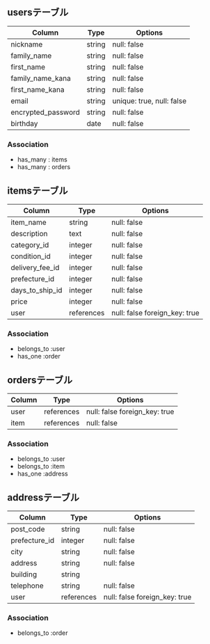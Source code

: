 ## usersテーブル

| Column              | Type     | Options                   |
| ------------------- | -------- | ------------------------- |
| nickname            | string   | null: false               |
| family_name         | string   | null: false               |
| first_name          | string   | null: false               |
| family_name_kana    | string   | null: false               |
| first_name_kana     | string   | null: false               |
| email               | string   | unique: true, null: false |
| encrypted_password  | string   | null: false               |
| birthday            | date     | null: false               |

### Association

- has_many : items
- has_many : orders

## itemsテーブル

| Column          | Type       | Options                       |
| --------------- | ---------- | ----------------------------- |
| item_name       | string     | null: false                   |
| description     | text       | null: false                   |
| category_id     | integer    | null: false                   |
| condition_id    | integer    | null: false                   |
| delivery_fee_id | integer    | null: false                   |
| prefecture_id   | integer    | null: false                   |
| days_to_ship_id | integer    | null: false                   |
| price           | integer    | null: false                   |
| user            | references | null: false foreign_key: true |


### Association

- belongs_to :user
- has_one :order

## ordersテーブル

| Column      | Type       | Options                       |
| ----------- | ---------- | ----------------------------- |
| user        | references | null: false foreign_key: true |
| item        | references | null: false                   |

### Association

- belongs_to :user
- belongs_to :item
- has_one :address

## addressテーブル

| Column        | Type       | Options                       |
| --------------| ---------- | ----------------------------- |
| post_code     | string     | null: false                   |
| prefecture_id | integer    | null: false                   |
| city          | string     | null: false                   |
| address       | string     | null: false                   |
| building      | string     |                               |
| telephone     | string     | null: false                   |
| user          | references | null: false foreign_key: true |

### Association

- belongs_to :order
